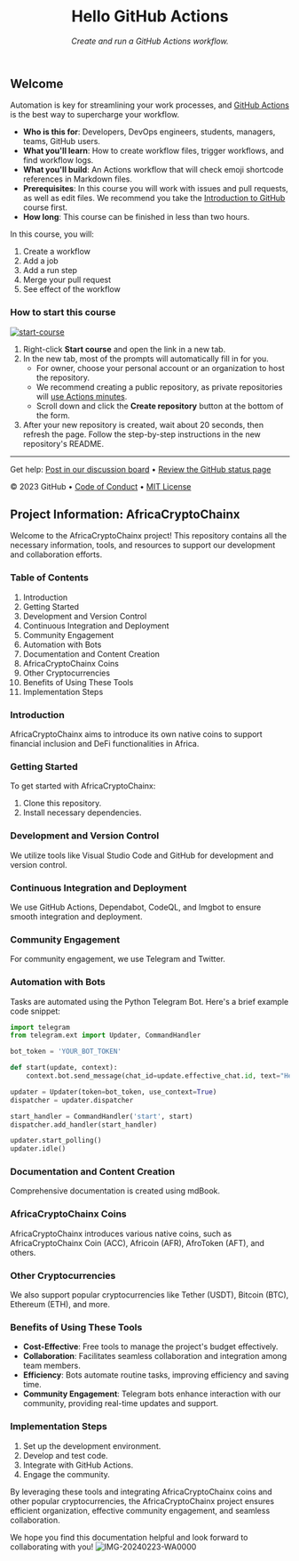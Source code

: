 <header>

# Hello GitHub Actions

_Create and run a GitHub Actions workflow._

</header>

## Welcome

Automation is key for streamlining your work processes, and [GitHub Actions](https://docs.github.com/actions) is the best way to supercharge your workflow.

- **Who is this for**: Developers, DevOps engineers, students, managers, teams, GitHub users.
- **What you'll learn**: How to create workflow files, trigger workflows, and find workflow logs.
- **What you'll build**: An Actions workflow that will check emoji shortcode references in Markdown files.
- **Prerequisites**: In this course you will work with issues and pull requests, as well as edit files. We recommend you take the [Introduction to GitHub](https://github.com/skills/introduction-to-github) course first.
- **How long**: This course can be finished in less than two hours.

In this course, you will:

1. Create a workflow
2. Add a job
3. Add a run step
4. Merge your pull request
5. See effect of the workflow

### How to start this course

[![start-course](https://user-images.githubusercontent.com/1221423/235727646-4a590299-ffe5-480d-8cd5-8194ea184546.svg)](https://github.com/new?template_owner=skills&template_name=hello-github-actions&owner=%40me&name=skills-hello-github-actions&description=My+clone+repository&visibility=public)

1. Right-click **Start course** and open the link in a new tab.
2. In the new tab, most of the prompts will automatically fill in for you.
   - For owner, choose your personal account or an organization to host the repository.
   - We recommend creating a public repository, as private repositories will [use Actions minutes](https://docs.github.com/en/billing/managing-billing-for-github-actions/about-billing-for-github-actions).
   - Scroll down and click the **Create repository** button at the bottom of the form.
3. After your new repository is created, wait about 20 seconds, then refresh the page. Follow the step-by-step instructions in the new repository's README.

<footer>

---

Get help: [Post in our discussion board](https://github.com/orgs/skills/discussions/categories/hello-github-actions) &bull; [Review the GitHub status page](https://www.githubstatus.com/)

&copy; 2023 GitHub &bull; [Code of Conduct](https://www.contributor-covenant.org/version/2/1/code_of_conduct/code_of_conduct.md) &bull; [MIT License](https://gh.io/mit)

</footer>




## Project Information: AfricaCryptoChainx

Welcome to the AfricaCryptoChainx project! This repository contains all the necessary information, tools, and resources to support our development and collaboration efforts.

### Table of Contents
1. Introduction
2. Getting Started
3. Development and Version Control
4. Continuous Integration and Deployment
5. Community Engagement
6. Automation with Bots
7. Documentation and Content Creation
8. AfricaCryptoChainx Coins
9. Other Cryptocurrencies
10. Benefits of Using These Tools
11. Implementation Steps

### Introduction
AfricaCryptoChainx aims to introduce its own native coins to support financial inclusion and DeFi functionalities in Africa.

### Getting Started
To get started with AfricaCryptoChainx:
1. Clone this repository.
2. Install necessary dependencies.

### Development and Version Control
We utilize tools like Visual Studio Code and GitHub for development and version control.

### Continuous Integration and Deployment
We use GitHub Actions, Dependabot, CodeQL, and Imgbot to ensure smooth integration and deployment.

### Community Engagement
For community engagement, we use Telegram and Twitter.

### Automation with Bots
Tasks are automated using the Python Telegram Bot. Here's a brief example code snippet:

```python
import telegram
from telegram.ext import Updater, CommandHandler

bot_token = 'YOUR_BOT_TOKEN'

def start(update, context):
    context.bot.send_message(chat_id=update.effective_chat.id, text="Hello! Welcome to AfricaCryptoChainx!")

updater = Updater(token=bot_token, use_context=True)
dispatcher = updater.dispatcher

start_handler = CommandHandler('start', start)
dispatcher.add_handler(start_handler)

updater.start_polling()
updater.idle()
```

### Documentation and Content Creation
Comprehensive documentation is created using mdBook.

### AfricaCryptoChainx Coins
AfricaCryptoChainx introduces various native coins, such as AfricaCryptoChainx Coin (ACC), Africoin (AFR), AfroToken (AFT), and others.

### Other Cryptocurrencies
We also support popular cryptocurrencies like Tether (USDT), Bitcoin (BTC), Ethereum (ETH), and more.

### Benefits of Using These Tools
- **Cost-Effective**: Free tools to manage the project's budget effectively.
- **Collaboration**: Facilitates seamless collaboration and integration among team members.
- **Efficiency**: Bots automate routine tasks, improving efficiency and saving time.
- **Community Engagement**: Telegram bots enhance interaction with our community, providing real-time updates and support.

### Implementation Steps
1. Set up the development environment.
2. Develop and test code.
3. Integrate with GitHub Actions.
4. Engage the community.

By leveraging these tools and integrating AfricaCryptoChainx coins and other popular cryptocurrencies, the AfricaCryptoChainx project ensures efficient organization, effective community engagement, and seamless collaboration.

We hope you find this documentation helpful and look forward to collaborating with you!
![IMG-20240223-WA0000](https://github.com/user-attachments/assets/c958bfb4-f3b7-4317-9070-4b7923e6d6d8)
